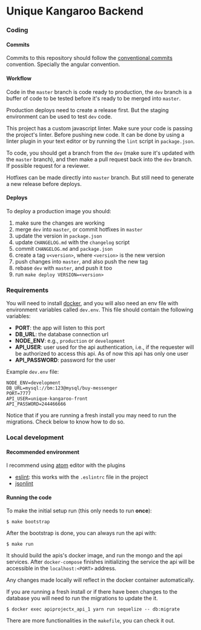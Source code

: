 # Unique Kangaroo Backend

### Coding

#### Commits
Commits to this repository should follow the
[conventional commits](https://conventionalcommits.org/) convention. Specially
the angular convention.

#### Workflow

Code in the `master` branch is code ready to production, the `dev` branch is a
buffer of code to be tested before it's ready to be merged into `master`.

Production deploys need to create a release first. But the staging environment
can be used to test `dev` code.

This project has a custom javascript linter. Make sure your code is passing
the project's linter. Before pushing new code. It can be done by using a linter
plugin in your text editor or by running the `lint` script in `package.json`.

To code, you should get a branch from the `dev` (make sure it's updated with
the `master` branch), and then make a pull request back into the `dev` branch.
If possible request for a reviewer.

Hotfixes can be made directly into `master` branch. But still need to generate
a new release before deploys.

#### Deploys

To deploy a production image you should:

1. make sure the changes are working
2. merge `dev` into `master`, or commit hotfixes in `master`
3. update the version in `package.json`
4. update `CHANGELOG.md` with the `changelog` script
5. commit `CHANGELOG.md` and `package.json`
5. create a tag `v<version>`, where `<version>` is the new version
6. push changes into `master`, and also push the new tag
7. rebase `dev` with `master`, and push it too
8. run `make deploy VERSION=<version>`


### Requirements

You will need to install [docker](https://www.docker.com/community-edition),
and you will also need an env file with environment variables called `dev.env`.
This file should contain the following variables:

- **PORT**: the app will listen to this port
- **DB_URL**: the database connection url
- **NODE_ENV**: e.g., `production` or `development`
- **API_USER**: user used for the api authentication, i.e., if the requester
  will be authorized to access this api. As of now this api has only one user
- **API_PASSWORD**: password for the user

Example `dev.env` file:

```
NODE_ENV=development
DB_URL=mysql://bm:123@mysql/buy-messenger
PORT=7777
API_USER=unique-kangaroo-front
API_PASSWORD=244466666
```

Notice that if you are running a fresh install you may need to run the
migrations. Check below to know how to do so.

### Local development

#### Recommended environment

I recommend using [atom](https://atom.io/) editor with the plugins

- [eslint](https://atom.io/packages/linter-eslint): this works with the
  `.eslintrc` file in the project
- [jsonlint](https://atom.io/packages/linter-jsonlint)


#### Running the code

To make the initial setup run (this only needs to run **once**):

```
$ make bootstrap
```

After the bootstrap is done, you can always run the api with:

```
$ make run
```

It should build the apis's docker image, and run the mongo and the api services.
After `docker-compose` finishes initializing the service the api will be
accessible in the `localhost:<PORT>` address.

Any changes made locally will reflect in the docker container automatically.

If you are running a fresh install or if there have been changes to the database
you will need to run the migrations to update the it.

```
$ docker exec apiprojectx_api_1 yarn run sequelize -- db:migrate
```

There are more functionalities in the `makefile`, you can check it out.
